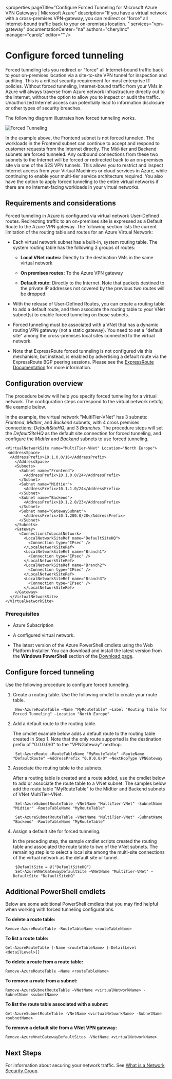 <properties 
   pageTitle="Configure Forced Tunneling for Microsoft Azure VPN Gateways | Microsoft Azure"
   description="If you have a virtual network with a cross-premises VPN-gateway, you can redirect or "force" all Internet-bound traffic back to your on-premises location. "
   services="vpn-gateway"
   documentationCenter="na"
   authors="cherylmc"
   manager="carolz"
   editor="" />
<tags 
   ms.service="vpn-gateway"
   ms.devlang="na"
   ms.topic="article"
   ms.tgt_pltfrm="na"
   ms.workload="infrastructure-services"
   ms.date="08/20/2015"
   ms.author="cherylmc" />

# Configure forced tunneling

Forced tunneling lets you redirect or "force" all Internet-bound traffic back to your on-premises location via a site-to-site VPN tunnel for inspection and auditing. This is a critical security requirement for most enterprise IT policies. Without forced tunneling, Internet-bound traffic from your VMs in Azure will always traverse from Azure network infrastructure directly out to the Internet, without the option to allow you to inspect or audit the traffic. Unauthorized Internet access can potentially lead to information disclosure or other types of security breaches.

The following diagram illustrates how forced tunneling works.

![Forced Tunneling](./media/vpn-gateway-about-forced-tunneling/forced-tunnel.png)

In the example above, the Frontend subnet is not forced tunneled. The workloads in the Frontend subnet can continue to accept and respond to customer requests from the Internet directly. The Mid-tier and Backend subnets are forced tunneled. Any outbound connections from these two subnets to the Internet will be forced or redirected back to an on-premises site via one of the S2S VPN tunnels. This allows you to restrict and inspect Internet access from your Virtual Machines or cloud services in Azure, while continuing to enable your multi-tier service architecture required. You also have the option to apply forced tunneling to the entire virtual networks if there are no Internet-facing workloads in your virtual networks.

## Requirements and considerations

Forced tunneling in Azure is configured via virtual network User-Defined routes. Redirecting traffic to an on-premises site is expressed as a Default Route to the Azure VPN gateway. The following section lists the current limitation of the routing table and routes for an Azure Virtual Network:



-  Each virtual network subnet has a built-in, system routing table. The system routing table has the following 3 groups of routes:

	- **Local VNet routes:** Directly to the destination VMs in the same virtual network
	
	- **On premises routes:** To the Azure VPN gateway
	
	- **Default route:** Directly to the Internet. Note that packets destined to the private IP addresses not covered by the previous two routes will be dropped.



-  With the release of User-Defined Routes, you can create a routing table to add a default route, and then associate the routing table to your VNet subnet(s) to enable forced tunneling on those subnets.

- Forced tunneling must be associated with a VNet that has a dynamic routing VPN gateway (not a static gateway). You need to set a "default site" among the cross-premises local sites connected to the virtual network.

- Note that ExpressRoute forced tunneling is not configured via this mechanism, but instead, is enabled by advertising a default route via the ExpressRoute BGP peering sessions. Please see the [ExpressRoute Documentation](https://azure.microsoft.com/documentation/services/expressroute/) for more information.

## Configuration overview

The procedure below will help you specify forced tunneling for a virtual network. The configuration steps correspond to the virtual network netcfg file example below. 

In the example, the virtual network "MultiTier-VNet" has 3 subnets: *Frontend*, *Midtier*, and *Backend* subnets, with 4 cross premises connections: *DefaultSiteHQ*, and 3 *Branches*. The procedure steps will set the *DefaultSiteHQ* as the default site connection for forced tunneling, and configure the *Midtier* and *Backend* subnets to use forced tunneling.

	<VirtualNetworkSite name="MultiTier-VNet" Location="North Europe">
     <AddressSpace>
      <AddressPrefix>10.1.0.0/16</AddressPrefix>
        </AddressSpace>
        <Subnets>
          <Subnet name="Frontend">
            <AddressPrefix>10.1.0.0/24</AddressPrefix>
          </Subnet>
          <Subnet name="Midtier">
            <AddressPrefix>10.1.1.0/24</AddressPrefix>
          </Subnet>
          <Subnet name="Backend">
            <AddressPrefix>10.1.2.0/23</AddressPrefix>
          </Subnet>
          <Subnet name="GatewaySubnet">
            <AddressPrefix>10.1.200.0/28</AddressPrefix>
          </Subnet>
        </Subnets>
        <Gateway>
          <ConnectionsToLocalNetwork>
            <LocalNetworkSiteRef name="DefaultSiteHQ">
              <Connection type="IPsec" />
            </LocalNetworkSiteRef>
            <LocalNetworkSiteRef name="Branch1">
              <Connection type="IPsec" />
            </LocalNetworkSiteRef>
            <LocalNetworkSiteRef name="Branch2">
              <Connection type="IPsec" />
            </LocalNetworkSiteRef>
            <LocalNetworkSiteRef name="Branch3">
              <Connection type="IPsec" />
            </LocalNetworkSiteRef>
        </Gateway>
      </VirtualNetworkSite>
	</VirtualNetworkSite>

### Prerequisites

- Azure Subscription

- A configured virtual network. 

- The latest version of the Azure PowerShell cmdlets using the Web Platform Installer. You can download and install the latest version from the **Windows PowerShell** section of the [Download page](http://azure.microsoft.com/downloads/).

## Configure forced tunneling

Use the following procedure to configure forced tunneling.

1. Create a routing table. Use the following cmdlet to create your route table.

		New-AzureRouteTable –Name "MyRouteTable" –Label "Routing Table for Forced Tunneling" –Location "North Europe"

1. Add a default route to the routing table. 

	The cmdlet example below adds a default route to the routing table created in Step 1. Note that the only route supported is the destination prefix of "0.0.0.0/0" to the "VPNGateway" nexthop.
 
		Set-AzureRoute –RouteTableName "MyRouteTable" –RouteName "DefaultRoute" –AddressPrefix "0.0.0.0/0" –NextHopType VPNGateway

1. Associate the routing table to the subnets. 

	After a routing table is created and a route added, use the cmdlet below to add or associate the route table to a VNet subnet. The samples below add the route table "MyRouteTable" to the Midtier and Backend subnets of VNet MultiTier-VNet.

		Set-AzureSubnetRouteTable -VNetName "MultiTier-VNet" -SubnetName "Midtier" -RouteTableName "MyRouteTable"

		Set-AzureSubnetRouteTable -VNetName "MultiTier-VNet" -SubnetName "Backend" -RouteTableName "MyRouteTable"

1. Assign a default site for forced tunneling. 

	In the preceding step, the sample cmdlet scripts created the routing table and associated the route table to two of the VNet subnets. The remaining step is to select a local site among the multi-site connections of the virtual network as the default site or tunnel.

		$DefaultSite = @("DefaultSiteHQ")
		Set-AzureVNetGatewayDefaultSite –VNetName "MultiTier-VNet" –DefaultSite "DefaultSiteHQ"

## Additional PowerShell cmdlets

Below are some additional PowerShell cmdlets that you may find helpful when working with forced tunneling configurations.

**To delete a route table:**

	Remove-AzureRouteTable -RouteTableName <routeTableName>

**To list a route table:**

	Get-AzureRouteTable [-Name <routeTableName> [-DetailLevel <detailLevel>]]

**To delete a route from a route table:**

	Remove-AzureRouteTable –Name <routeTableName>

**To remove a route from a subnet:**

	Remove-AzureSubnetRouteTable –VNetName <virtualNetworkName> -SubnetName <subnetName>

**To list the route table associated with a subnet:**
	
	Get-AzureSubnetRouteTable -VNetName <virtualNetworkName> -SubnetName <subnetName>

**To remove a default site from a VNet VPN gateway:**

	Remove-AzureVnetGatewayDefaultSites -VNetName <virtualNetworkName>

## Next Steps

For information about securing your network traffic. See [What is a Network Security Group](../virtual-network/virtual-networks-nsg.md).

